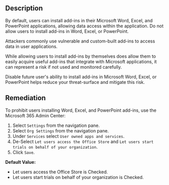 ## Description

By default, users can install add-ins in their Microsoft Word, Excel, and PowerPoint applications, allowing data access within the application. Do not allow users to install add-ins in Word, Excel, or PowerPoint.

Attackers commonly use vulnerable and custom-built add-ins to access data in user applications.

While allowing users to install add-ins by themselves does allow them to easily acquire useful add-ins that integrate with Microsoft applications, it can represent a risk if not used and monitored carefully.

Disable future user's ability to install add-ins in Microsoft Word, Excel, or PowerPoint helps reduce your threat-surface and mitigate this risk.

## Remediation

To prohibit users installing Word, Excel, and PowerPoint add-ins, use the Microsoft 365 Admin Center:

1. Select `Settings` from the navigation pane.
2. Select `Org Settings` from the navigation pane.
3. Under `Services` select `User owned apps and services`.
4. De-Select `Let users access the Office Store` and `Let users start trials on behalf of your organization`.
5. Click `Save`.

**Default Value:**

  - Let users access the Office Store is Checked.
  - Let users start trials on behalf of your organization is Checked.
